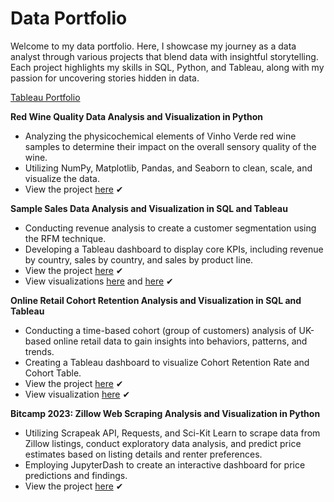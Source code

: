 # Data Portfolio

Welcome to my data portfolio. Here, I showcase my journey as a data analyst through various projects that blend data with insightful storytelling. Each project highlights my skills in SQL, Python, and Tableau, along with my passion for uncovering stories hidden in data.

[Tableau Portfolio](https://public.tableau.com/app/profile/trinity3258)

**Red Wine Quality Data Analysis and Visualization in Python**
* Analyzing the physicochemical elements of Vinho Verde red wine samples to determine their impact on the overall sensory quality of the wine.
* Utilizing NumPy, Matplotlib, Pandas, and Seaborn to clean, scale, and visualize the data. 
* View the project [here](./Red-Wine-Quality-Analysis/README.md) ✔

**Sample Sales Data Analysis and Visualization in SQL and Tableau**
* Conducting revenue analysis to create a customer segmentation using the RFM technique. 
* Developing a Tableau dashboard to display core KPIs, including revenue by country, sales by country, and sales by product line. 
* View the project [here](https://github.com/tnewsome2019/Data-Portfolio/blob/main/SQL/Sales_Data.sql) ✔
* View visualizations [here](https://public.tableau.com/app/profile/trinity3258/viz/Sales_Dashboard_1_16735567885970/SalesDashboard) and [here](https://public.tableau.com/app/profile/trinity3258/viz/Sales_Dashboard_2_16735568351520/SalesDashboard2?publish=yes) ✔

**Online Retail Cohort Retention Analysis and Visualization in SQL and Tableau**
* Conducting a time-based cohort (group of customers) analysis of UK-based online retail data to gain insights into behaviors, patterns, and trends. 
* Creating a Tableau dashboard to visualize Cohort Retention Rate and Cohort Table. 
* View the project [here](https://github.com/tnewsome2019/Data-Portfolio/blob/main/SQL/Cohort_Retention.sql) ✔
* View visualization [here](https://public.tableau.com/app/profile/trinity3258/viz/CohortRetentionDash_16736624803070/Dashboard1?publish=yes) ✔

**Bitcamp 2023: Zillow Web Scraping Analysis and Visualization in Python**
* Utilizing Scrapeak API, Requests, and Sci-Kit Learn to scrape data from Zillow listings, conduct exploratory data analysis, and predict price estimates based on listing details and renter preferences. 
* Employing JupyterDash to create an interactive dashboard for price predictions and findings. 
* View the project [here](https://github.com/tnewsome2019/Data-Portfolio/blob/main/Python/bitcamp.ipynb) ✔
